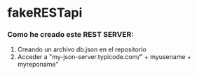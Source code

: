 # fakeRESTapi

### Como he creado este REST SERVER:

 1. Creando un archivo db.json en el repositorio
 2. Acceder a "my-json-server.typicode.com/" + myusename + myreponame"
